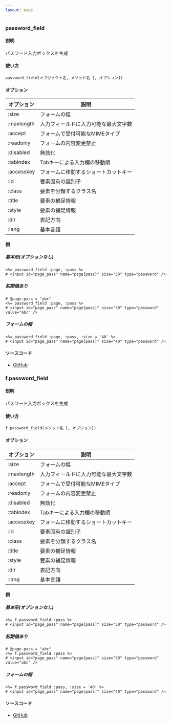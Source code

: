 ```yaml
---
layout: page
---
```

### password_field
#### 説明
パスワード入力ボックスを生成

#### 使い方
    password_field(オブジェクト名, メソッド名 [, オプション])

#### オプション

オプション   | 説明
---------- | ------------------
:size      | フォームの幅
:maxlength | 入力フィールドに入力可能な最大文字数
:accept    | フォームで受付可能なMIMEタイプ
:readonly  | フォームの内容変更禁止
:disabled  | 無効化
:tabindex  | Tabキーによる入力欄の移動順
:accesskey | フォームに移動するショートカットキー
:id        | 要素固有の識別子
:class     | 要素を分類するクラス名
:title     | 要素の補足情報
:style     | 要素の補足情報
:dir       | 表記方向
:lang      | 基本言語

#### 例
##### 基本形(オプションなし)
    <%= password_field :page, :pass %>
    # <input id="page_pass" name="page[pass]" size="30" type="password" />

##### 初期値あり
    # @page.pass = "abc"
    <%= password_field :page, :pass %>
    # <input id="page_pass" name="page[pass]" size="30" type="password" value="abc" />

##### フォームの幅
    <%= password_field :page, :pass, :size = '40' %>
    # <input id="page_pass" name="page[pass]" size="40" type="password" />

#### ソースコード
* [GitHub](https://github.com/rails/rails/blob/f33d52c95217212cbacc8d5e44b5a8e3cdc6f5b3/actionview/lib/action_view/helpers/form_helper.rb#L1162)

### f.password_field
#### 説明
パスワード入力ボックスを生成

#### 使い方
    f.password_field(メソッド名 [, オプション])

#### オプション

オプション      | 説明
---------- | ------------------
:size      | フォームの幅
:maxlength | 入力フィールドに入力可能な最大文字数
:accept    | フォームで受付可能なMIMEタイプ
:readonly  | フォームの内容変更禁止
:disabled  | 無効化
:tabindex  | Tabキーによる入力欄の移動順
:accesskey | フォームに移動するショートカットキー
:id        | 要素固有の識別子
:class     | 要素を分類するクラス名
:title     | 要素の補足情報
:style     | 要素の補足情報
:dir       | 表記方向
:lang      | 基本言語

#### 例
##### 基本形(オプションなし)
    <%= f.password_field :pass %>
    # <input id="page_pass" name="page[pass]" size="30" type="password" />

##### 初期値あり
    # @page.pass = "abc"
    <%= f.password_field :pass %>
    # <input id="page_pass" name="page[pass]" size="30" type="password" value="abc" />

##### フォームの幅
    <%= f.password_field :pass, :size = '40' %>
    # <input id="page_pass" name="page[pass]" size="40" type="password" />

#### ソースコード
* [GitHub](https://github.com/rails/rails/blob/f33d52c95217212cbacc8d5e44b5a8e3cdc6f5b3/actionview/lib/action_view/helpers/form_helper.rb#L1709)